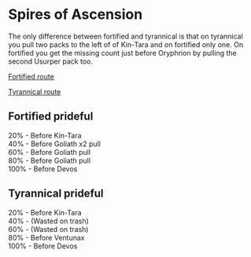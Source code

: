 # Spires of Ascension

The only difference between fortified and tyrannical is that on tyrannical you pull two packs to the left of of Kin-Tara and on fortified only one. On fortified you get the missing count just before Oryphrion by pulling the second Usurper pack too.

[Fortified route](https://raw.githubusercontent.com/holicron/Routes/main/Spires%20of%20Ascension/Spires%20of%20Ascension%20-%20Fortified.txt)

[Tyrannical route](https://raw.githubusercontent.com/holicron/Routes/main/Spires%20of%20Ascension/Spires%20of%20Ascension%20-%20Tyrannical.txt)


## Fortified prideful

20% - Before Kin-Tara\
40% - Before Goliath x2 pull\
60% - Before Goliath pull\
80% - Before Goliath pull\
100% - Before Devos

## Tyrannical prideful

20% - Before Kin-Tara\
40% - (Wasted on trash)\
60% - (Wasted on trash)\
80% - Before Ventunax\
100% - Before Devos